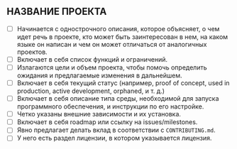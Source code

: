 ## НАЗВАНИЕ ПРОЕКТА

- [ ] Начинается с однострочного описания, которое объясняет, о чем идет речь в проекте, кто может быть заинтересован в нем, на каком языке он написан и чем он может отличаться от аналогичных проектов.
- [ ] Включает в себя список функций и ограничений.
- [ ] Излагаются цели и объем проекта, чтобы помочь определить ожидания и предлагаемые изменения в дальнейшем.
- [ ] Включает в себя текущий статус (например, proof of concept, used in production, active development, orphaned, и т. д.)
- [ ] Включает в себя описание типа среды, необходимой для запуска программного обеспечения, и инструкции по его настройке.
- [ ] Четко указаны внешние зависимости и их установка.
- [ ] Включает в себя roadmap или ссылку на issues/milestones.
- [ ] Явно предлагает делать вклад в соответствии с `CONTRIBUTING.md`.
- [ ] У него есть раздел лицензии, в котором указывается лицензия.
